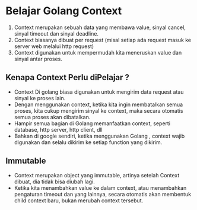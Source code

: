 # Belajar Golang Context

1. Context merupakan sebuah data yang membawa value, sinyal cancel, sinyal timeout dan sinyal deadline.
2. Context biasanya dibuat per request (misal setiap ada request masuk ke server web melalui http request)
3. Context digunakan untuk mempermudah kita meneruskan value dan sinyal antar proses.

## Kenapa Context Perlu diPelajar ?
-   Context Di golang biasa digunakan untuk mengirim data request atau sinyal ke proses lain.
-   Dengan menggunakan context, ketika kita ingin membatalkan semua proses, kita cukup mengirim sinyal ke context, maka secara otomatis semua proses akan dibatalkan.
-   Hampir semua bagian di Golang memanfaatkan context, seperti database, http server, http client, dll
-   Bahkan di google sendiri, ketika menggunakan Golang , context wajib digunakan dan selalu dikirim ke setiap function yang dikirim.

## Immutable
-   Context merupakan object yang immutable, artinya setelah Context dibuat, dia tidak bisa diubah lagi.
-   Ketika kita menambahkan value ke dalam context, atau menambahkan pengaturan timeout dan yang lainnya, secara otomatis akan membentuk child context baru, bukan merubah context tersebut.
